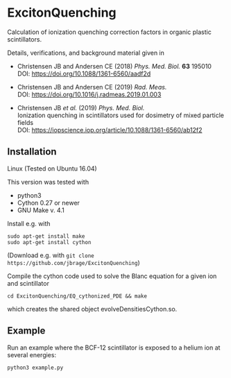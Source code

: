 # ExcitonQuenching
Calculation of ionization quenching correction factors in organic plastic scintillators.

Details, verifications, and background material given in  
* Christensen JB and Andersen CE (2018) _Phys. Med. Biol._ __63__ 195010  
  DOI: https://doi.org/10.1088/1361-6560/aadf2d

* Christensen JB and Andersen CE (2019) _Rad. Meas._   
  DOI: https://doi.org/10.1016/j.radmeas.2019.01.003
  
* Christensen JB _et al._ (2019) _Phys. Med. Biol._  
  Ionization quenching in scintillators used for dosimetry of mixed particle fields  
  DOI: https://iopscience.iop.org/article/10.1088/1361-6560/ab12f2

## Installation
Linux (Tested on Ubuntu 16.04)

This version was tested with

* python3
* Cython 0.27 or newer 
* GNU Make v. 4.1

Install e.g. with

```
sudo apt-get install make
sudo apt-get install cython
```

(Download e.g. with ```git clone https://github.com/jbrage/ExcitonQuenching```)

Compile the cython code used to solve the Blanc equation for a given ion and scintillator
```
cd ExcitonQuenching/EQ_cythonized_PDE && make
```
which creates the shared object evolveDensitiesCython.so.

## Example
Run an example where the BCF-12 scintillator is exposed to a helium ion at several energies:  
```
python3 example.py
```





